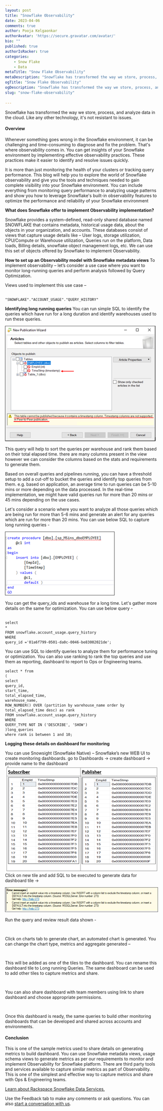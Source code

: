 ```yaml
---
layout: post
title: "Snowflake Observability"
date: 2023-04-06
comments: true
author: Pooja Kelgaonkar
authorAvatar: 'https://secure.gravatar.com/avatar/'
bio: ""
published: true
authorIsRacker: true
categories:
    - Snow Flake
    - Data
metaTitle: "Snow Flake Observability"
metaDescription: "Snowflake has transformed the way we store, process, and analyze data in the cloud. Like any other technology, it's not resistant to issues."
ogTitle: "Snow Flake Observability"
ogDescription: "Snowflake has transformed the way we store, process, and analyze data in the cloud. Like any other technology, it's not resistant to issues."
slug: "snow-flake-observability"

---
```


Snowflake has transformed the way we store, process, and analyze data in the cloud. Like any other technology, it's not resistant to issues.

<!--more-->

#### Overview
Whenever something goes wrong in the Snowflake environment, it can be challenging and time-consuming to diagnose and fix the problem. 
That's where observability comes in. You can get insights of your Snowflake environment by implementing effective observability practices. These practices make it easier to identify and resolve issues quickly.  

It is more than just monitoring the health of your clusters or tracking query performance.  This blog will help you to explore the world of Snowflake observability and give you the tools and techniques needed to gain complete visibility into your Snowflake environment.
You can include everything from monitoring query performance to analyzing usage patterns and show you how to leverage Snowflake's built-in observability features to optimize the performance and reliability of your Snowflake environment



**What does Snowflake offer to implement Observability implementation?**

Snowflake provides a system-defined, read-only shared database named SNOWFLAKE that contains metadata, historical usage data, about the objects in your organization, and accounts. These databases consist of views that capture usage details like – User logs, storage utilization, CPU/Compute or Warehouse utilization, Queries run on the platform, Data loads, Billing details, snowflake object management logs, etc. We can use this set of objects offered by Snowflake to implement Observability.

**How to set up an Observability model with Snowflake metadata views**
To implement observability – let’s consider a use case where you want to monitor long-running queries and perform analysis followed by Query Optimization.   

Views used to implement this use case –  

```

"SNOWFLAKE"."ACCOUNT_USAGE"."QUERY_HISTORY" 
```

**Identifying long running queries**
You can run simple SQL to identify the queries which have run for a long duration and identify warehouses used to run these queries.  

<img src=Picture1.png title="" alt="">

This query will help to sort the queries per warehouse and rank them based on their total elapsed time. there are many columns present in the view however we can consider the columns based on the stats and requirements to generate them.  

Based on overall queries and pipelines running, you can have a threshold setup to add a cut-off to bucket the queries and identify top queries from them. e.g. based on application, an average time to run queries can be 5-10 mins or more depending on the data processed. In the real-time implementation, we might have valid queries run for more than 20 mins or 45 mins depending on the use cases.   


Let's consider a scenario where you want to analyze all those queries which are being run for more than 5-6 mins and generate an alert for any queries which are run for more than 20 mins.
You can use below SQL to capture long running queries - 

<img src=Picture2.png title="" alt="">

You can get the query_ids and warehouse for a long time. Let's gather more details on the same for optimization. You can use below query -

```

select  
* 
FROM snowflake.account_usage.query_history  
WHERE  
query_id ='01a6f799-0501-da0c-0046-be83002021de'; 

```

You can use SQL to identify queries to analyze them for performance tuning or optimization. You can also use ranking to rank the top queries and use them as reporting, dashboard to report to Ops or Engineering teams.   

```
select * from 
( 
select  
query_id,  
start_time, 
total_elapsed_time, 
warehouse_name, 
ROW_NUMBER() OVER (partition by warehouse_name order by total_elapsed_time desc) as rank 
FROM snowflake.account_usage.query_history  
WHERE  
QUERY_TYPE NOT IN ('DESCRIBE', 'SHOW') 
)long_queries 
where rank is between 1 and 10; 
```

**Logging these details on dashboard for monitoring**

You can use Snowsight (Snowflake Native) – Snowflake’s new WEB UI to create monitoring dashboards. go to Dashboards -> create dashboard -> provide name to the dashboard 
<img src=Picture3.png title="" alt="">
Click on new tile and add SQL to be executed to generate data for dashboard tile -> 

<img src=Picture4.png title="" alt="">

Run the query and review result data shown -  

<img src=Picture5.png title="" alt="">

Click on charts tab to generate chart, an automated chart is generated. You can change the chart type, metrics and aggregate generated –  

<img src=Picture6.png title="" alt="">

This will be added as one of the tiles to the dashboard. You can rename this dashboard tile to Long running Queries. The same dashboard can be used to add other tiles to capture metrics and share.  

<img src=Picture7.png title="" alt="">

You can also share dashboard with team members using link to share dashboard and choose appropriate permissions.  

<img src=Picture8.png title="" alt="">

<img src=Picture9.png title="" alt="">

Once this dashboard is ready, the same queries to build other monitoring dashboards that can be developed and shared across accounts and environments. 

#### Conclusion

This is one of the sample metrics used to share details on generating metrics to build dashboard. You can use Snowflake metadata views, usage schema views to generate metrics as per our requirements to monitor and implement Observability for Snowflake platform. There are third party tools and services available to capture similar metrics as part of Observability. This is one of the simplest and effective way to capture metrics and share with Ops & Engineering teams.


<a class="cta purple" id="cta" href="https://www.rackspace.com/data/snowflake-data"> Learn about Rackspace Snowflake Data Services.</a>


Use the Feedback tab to make any comments or ask questions. You can also
[start a conversation with us](https://www.rackspace.com/contact).
